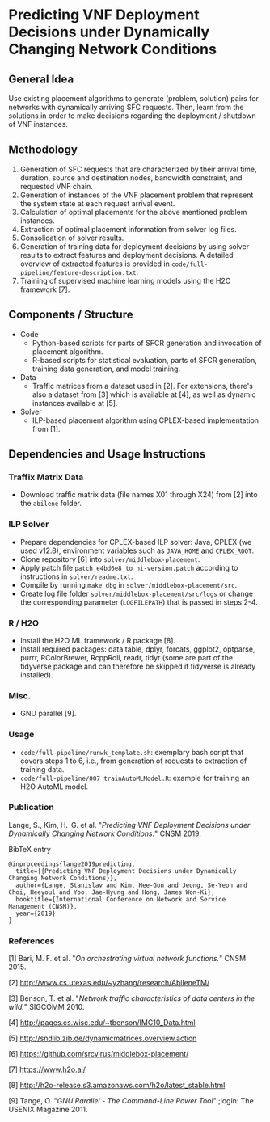 # Predicting VNF Deployment Decisions under Dynamically Changing Network Conditions

## General Idea

Use existing placement algorithms to generate (problem, solution) pairs for networks with dynamically arriving SFC requests. Then, learn from the solutions in order to make decisions regarding the deployment / shutdown of VNF instances.

## Methodology

1. Generation of SFC requests that are characterized by their arrival time, duration, source and destination nodes, bandwidth constraint, and requested VNF chain.
2. Generation of instances of the VNF placement problem that represent the system state at each request arrival event.
3. Calculation of optimal placements for the above mentioned problem instances.
4. Extraction of optimal placement information from solver log files.
5. Consolidation of solver results.
6. Generation of training data for deployment decisions by using solver results to extract features and deployment decisions. A detailed overview of extracted features is provided in `code/full-pipeline/feature-description.txt`.
7. Training of supervised machine learning models using the H2O framework [7].

## Components / Structure

* Code
  * Python-based scripts for parts of SFCR generation and invocation of placement algorithm.
  * R-based scripts for statistical evaluation, parts of SFCR generation, training data generation, and model training.
* Data
  * Traffic matrices from a dataset used in [2]. For extensions, there's also a dataset from [3] which is available at [4], as well as dynamic instances available at [5].
* Solver
  * ILP-based placement algorithm using CPLEX-based implementation from [1].

## Dependencies and Usage Instructions

### Traffix Matrix Data

* Download traffic matrix data (file names X01 through X24) from [2] into the `abilene` folder.

### ILP Solver

* Prepare dependencies for CPLEX-based ILP solver: Java, CPLEX (we used v12.8), environment variables such as `JAVA_HOME` and `CPLEX_ROOT`.
* Clone repository [6] into `solver/middlebox-placement`.
* Apply patch file `patch_e4bd6e8_to_ni-version.patch` according to instructions in `solver/readme.txt`.
* Compile by running `make dbg` in `solver/middlebox-placement/src`.
* Create log file folder `solver/middlebox-placement/src/logs` or change the corresponding parameter (`LOGFILEPATH`) that is passed in steps 2-4.

### R / H2O

* Install the H2O ML framework / R package [8].
* Install required packages: data.table, dplyr, forcats, ggplot2, optparse, purrr, RColorBrewer, RcppRoll, readr, tidyr (some are part of the tidyverse package and can therefore be skipped if tidyverse is already installed).

### Misc.
* GNU parallel [9].

### Usage
* `code/full-pipeline/runwk_template.sh`: exemplary bash script that covers steps 1 to 6, i.e., from generation of requests to extraction of training data.
* `code/full-pipeline/007_trainAutoMLModel.R`: example for training an H2O AutoML model.

### Publication

Lange, S., Kim, H.-G. et al. "*Predicting VNF Deployment Decisions under Dynamically Changing Network Conditions.*" CNSM 2019.

BibTeX entry

```
@inproceedings{lange2019predicting,
  title={{Predicting VNF Deployment Decisions under Dynamically Changing Network Conditions}},
  author={Lange, Stanislav and Kim, Hee-Gon and Jeong, Se-Yeon and Choi, Heeyoul and Yoo, Jae-Hyung and Hong, James Won-Ki},
  booktitle={International Conference on Network and Service Management (CNSM)},
  year={2019}
}
```

### References

[1] Bari, M. F. et al. "*On orchestrating virtual network functions.*" CNSM 2015.

[2] http://www.cs.utexas.edu/~yzhang/research/AbileneTM/

[3] Benson, T. et al. "*Network traffic characteristics of data centers in the wild.*" SIGCOMM 2010.

[4] http://pages.cs.wisc.edu/~tbenson/IMC10_Data.html

[5] http://sndlib.zib.de/dynamicmatrices.overview.action

[6] https://github.com/srcvirus/middlebox-placement/

[7] https://www.h2o.ai/

[8] http://h2o-release.s3.amazonaws.com/h2o/latest_stable.html

[9] Tange, O. "*GNU Parallel - The Command-Line Power Tool*" ;login: The USENIX Magazine 2011.
